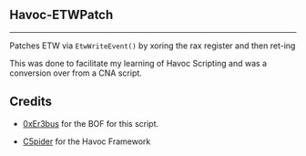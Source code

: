 ## Havoc-ETWPatch ##
----------------------

Patches ETW via ``EtwWriteEvent()`` by xoring the rax register and then ret-ing 

This was done to facilitate my learning of Havoc Scripting and was a conversion over from a CNA script. 

Credits
------------

- [0xEr3bus](https://github.com/0xErb3bus) for the BOF for this script.

- [C5pider](https://github.com/Cracked5pider) for the Havoc Framework
